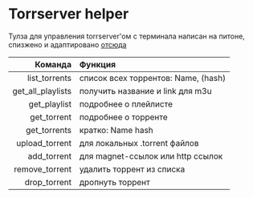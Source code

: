 # Torrserver helper

Тулза для управления torrserver'ом с терминала
написан на питоне, спизжено и адаптировано [отсюда](https://github.com/iforvard/TorrServer-client/tree/main)

|           Команда | Функция                             |
| ----------------: | :---------------------------------- |
|     list_torrents | список всех торрентов: Name, (hash) |
| get_all_playlists | получить название и link для m3u    |
|      get_playlist | подробнее о плейлисте               |
|       get_torrent | подробнее о торренте                |
|      get_torrents | кратко: Name hash                   |
|    upload_torrent | для локальных .torrent файлов       |
|       add_torrent | для magnet-ссылок или http ссылок   |
|    remove_torrent | удалить торрент из списка           |
|      drop_torrent | дропнуть торрент                    |
